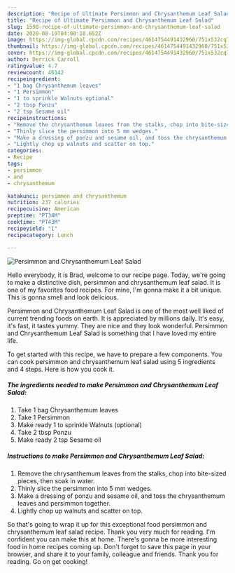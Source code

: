 ```yaml
---
description: "Recipe of Ultimate Persimmon and Chrysanthemum Leaf Salad"
title: "Recipe of Ultimate Persimmon and Chrysanthemum Leaf Salad"
slug: 1598-recipe-of-ultimate-persimmon-and-chrysanthemum-leaf-salad
date: 2020-08-19T04:00:18.652Z
image: https://img-global.cpcdn.com/recipes/4614754491432960/751x532cq70/persimmon-and-chrysanthemum-leaf-salad-recipe-main-photo.jpg
thumbnail: https://img-global.cpcdn.com/recipes/4614754491432960/751x532cq70/persimmon-and-chrysanthemum-leaf-salad-recipe-main-photo.jpg
cover: https://img-global.cpcdn.com/recipes/4614754491432960/751x532cq70/persimmon-and-chrysanthemum-leaf-salad-recipe-main-photo.jpg
author: Derrick Carroll
ratingvalue: 4.7
reviewcount: 46142
recipeingredient:
- "1 bag Chrysanthemum leaves"
- "1 Persimmon"
- "1 to sprinkle Walnuts optional"
- "2 tbsp Ponzu"
- "2 tsp Sesame oil"
recipeinstructions:
- "Remove the chrysanthemum leaves from the stalks, chop into bite-sized pieces, then soak in water."
- "Thinly slice the persimmon into 5 mm wedges."
- "Make a dressing of ponzu and sesame oil, and toss the chrysanthemum leaves and persimmon together."
- "Lightly chop up walnuts and scatter on top."
categories:
- Recipe
tags:
- persimmon
- and
- chrysanthemum

katakunci: persimmon and chrysanthemum 
nutrition: 237 calories
recipecuisine: American
preptime: "PT34M"
cooktime: "PT43M"
recipeyield: "1"
recipecategory: Lunch

---
```



![Persimmon and Chrysanthemum Leaf Salad](https://img-global.cpcdn.com/recipes/4614754491432960/751x532cq70/persimmon-and-chrysanthemum-leaf-salad-recipe-main-photo.jpg)

Hello everybody, it is Brad, welcome to our recipe page. Today, we're going to make a distinctive dish, persimmon and chrysanthemum leaf salad. It is one of my favorites food recipes. For mine, I'm gonna make it a bit unique. This is gonna smell and look delicious.



Persimmon and Chrysanthemum Leaf Salad is one of the most well liked of current trending foods on earth. It is appreciated by millions daily. It's easy, it's fast, it tastes yummy. They are nice and they look wonderful. Persimmon and Chrysanthemum Leaf Salad is something that I have loved my entire life.


To get started with this recipe, we have to prepare a few components. You can cook persimmon and chrysanthemum leaf salad using 5 ingredients and 4 steps. Here is how you cook it.

<!--inarticleads1-->

##### The ingredients needed to make Persimmon and Chrysanthemum Leaf Salad:

1. Take 1 bag Chrysanthemum leaves
1. Take 1 Persimmon
1. Make ready 1 to sprinkle Walnuts (optional)
1. Take 2 tbsp Ponzu
1. Make ready 2 tsp Sesame oil




<!--inarticleads2-->

##### Instructions to make Persimmon and Chrysanthemum Leaf Salad:

1. Remove the chrysanthemum leaves from the stalks, chop into bite-sized pieces, then soak in water.
1. Thinly slice the persimmon into 5 mm wedges.
1. Make a dressing of ponzu and sesame oil, and toss the chrysanthemum leaves and persimmon together.
1. Lightly chop up walnuts and scatter on top.




So that's going to wrap it up for this exceptional food persimmon and chrysanthemum leaf salad recipe. Thank you very much for reading. I'm confident you can make this at home. There's gonna be more interesting food in home recipes coming up. Don't forget to save this page in your browser, and share it to your family, colleague and friends. Thank you for reading. Go on get cooking!
